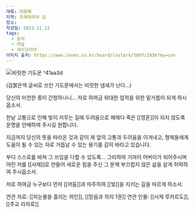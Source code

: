 ```yaml
---
대륙: 대항해
지역: 프레테리아 섬
장소: 
작성일: 2023.11.13
tags:
  - 문서
  - 저널
  - 세이크리아
이미지 출처: https://www.inven.co.kr/board/lostark/5897/2856?my=con
---
```


![비릿한 기도문](https://upload3.inven.co.kr/upload/2023/08/16/bbs/i17040787674.png?MW=800) ^41aa3d

(검붉은색 글씨로 쓰인 기도문에서는 비릿한 냄새가 난다...)

당신의 미천한 종이 간청하나니... 저로 하여금 위대한 업적을 위한 밑거름이 되게 하시옵소서.

한낱 고통으로 인해 빛이 저무는 길에 두려움으로 헤매다 죽은 [[영혼]]이 되지 않도록 운명을 안배하여 주시길 원합니다.

지금까지 당신의 뜻을 따라온 것과 같이 제 앞의 고통과 두려움을 이겨내고, 형제들에게 도움이 될 수 있는 자로 거듭날 수 있는 용기를 감히 바라고 있습니다.

부디 스스로를 바쳐 그 쓰임을 다할 수 있도록... 그리하여 기꺼이 어버이가 되어주시며 어린 저를 [[사제]]로 만들어 새로운 힘을 주신 그 분께 부끄럽지 않은 삶을 살게 허락하여 주시옵소서.

저로 하여금 누구보다 먼저 [[어둠]]과 마주하여 [[빛]]을 지키는 길을 따르게 하소서.


연관 자료: [[피눈물을 흘리는 여인]], [[믿음과 의지 1권]]
연관 인물: [[사제 루카르도]], [[주교 라자로]]